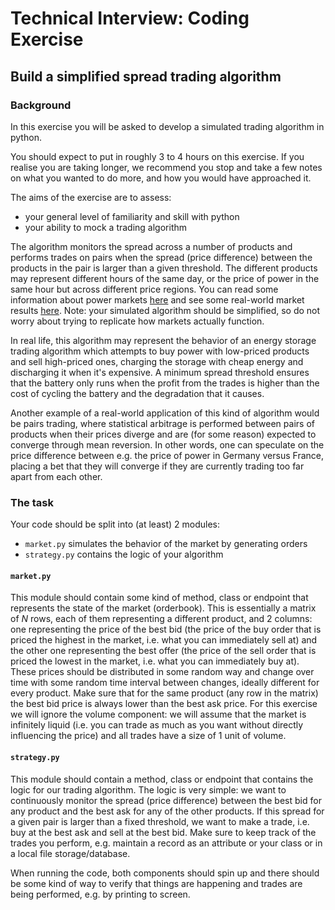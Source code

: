 # Technical Interview: Coding Exercise
## Build a simplified spread trading algorithm
### Background
In this exercise you will be asked to develop a simulated trading algorithm in python. 

You should expect to put in roughly 3 to 4 hours on this exercise. If you realise you are taking longer, we recommend you stop and take a few notes on what you wanted to do more, and how you would have approached it.

The aims of the exercise are to assess:
- your general level of familiarity and skill with python
- your ability to mock a trading algorithm

The algorithm monitors the spread across a number of products and performs trades on pairs when the spread (price difference) between the products in the pair is larger than a given threshold. 
The different products may represent different hours of the same day, or the price of power in the same hour but across different price regions.
You can read some information about power markets [here](https://www.epexspot.com/en/basicspowermarket) and see some real-world market results [here](https://data.nordpoolgroup.com/auction/day-ahead/prices). Note: your simulated algorithm should be simplified, so do not worry about trying to replicate how markets actually function.

In real life, this algorithm may represent the behavior of an energy storage trading algorithm which attempts to buy power with low-priced products and sell high-priced ones, charging the storage with cheap energy and discharging it when it's expensive. A minimum spread threshold ensures that the battery only runs when the profit from the trades is higher than the cost of cycling the battery and the degradation that it causes.

Another example of a real-world application of this kind of algorithm would be pairs trading, where statistical arbitrage is performed between pairs of products when their prices diverge and are (for some reason) expected to converge through mean reversion. In other words, one can speculate on the price difference between e.g. the price of power in Germany versus France, placing a bet that they will converge if they are currently trading too far apart from each other.

### The task

Your code should be split into (at least) 2 modules: 
- `market.py` simulates the behavior of the market by generating orders
- `strategy.py` contains the logic of your algorithm

#### `market.py`
This module should contain some kind of method, class or endpoint that represents the state of the market (orderbook). 
This is essentially a matrix of *N* rows, each of them representing a different product, and 2 columns: one representing the price of the best bid (the price of the buy order that is priced the highest in the market, i.e. what you can immediately sell at) and the other one representing the best offer (the price of the sell order that is priced the lowest in the market, i.e. what you can immediately buy at). These prices should be distributed in some random way and change over time with some random time interval between changes, ideally different for every product. Make sure that for the same product (any row in the matrix) the best bid price is always lower than the best ask price. 
For this exercise we will ignore the volume component: we will assume that the market is infinitely liquid (i.e. you can trade as much as you want without directly influencing the price) and all trades have a size of 1 unit of volume.

#### `strategy.py`
This module should contain a method, class or endpoint that contains the logic for our trading algorithm. 
The logic is very simple: we want to continuously monitor the spread (price difference) between the best bid for any product and the best ask for any of the other products. If this spread for a given pair is larger than a fixed threshold, we want to make a trade, i.e. buy at the best ask and sell at the best bid. Make sure to keep track of the trades you perform, e.g. maintain a record as an attribute or your class or in a local file storage/database. 

When running the code, both components should spin up and there should be some kind of way to verify that things are happening and trades are being performed, e.g. by printing to screen.